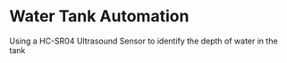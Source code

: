 # Water Tank Automation

Using a HC-SR04 Ultrasound Sensor to identify the depth of water in the tank
